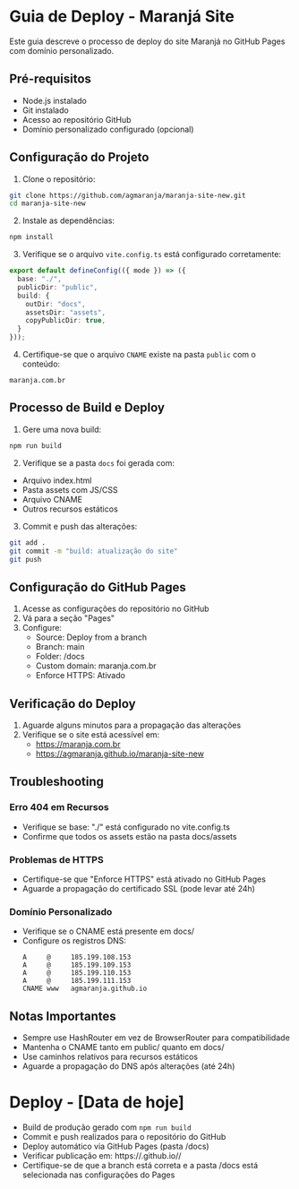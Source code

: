# Guia de Deploy - Maranjá Site

Este guia descreve o processo de deploy do site Maranjá no GitHub Pages com domínio personalizado.

## Pré-requisitos

- Node.js instalado
- Git instalado
- Acesso ao repositório GitHub
- Domínio personalizado configurado (opcional)

## Configuração do Projeto

1. Clone o repositório:
```bash
git clone https://github.com/agmaranja/maranja-site-new.git
cd maranja-site-new
```

2. Instale as dependências:
```bash
npm install
```

3. Verifique se o arquivo `vite.config.ts` está configurado corretamente:
```typescript
export default defineConfig(({ mode }) => ({
  base: "./",
  publicDir: "public",
  build: {
    outDir: "docs",
    assetsDir: "assets",
    copyPublicDir: true,
  }
}));
```

4. Certifique-se que o arquivo `CNAME` existe na pasta `public` com o conteúdo:
```
maranja.com.br
```

## Processo de Build e Deploy

1. Gere uma nova build:
```bash
npm run build
```

2. Verifique se a pasta `docs` foi gerada com:
- Arquivo index.html
- Pasta assets com JS/CSS
- Arquivo CNAME
- Outros recursos estáticos

3. Commit e push das alterações:
```bash
git add .
git commit -m "build: atualização do site"
git push
```

## Configuração do GitHub Pages

1. Acesse as configurações do repositório no GitHub
2. Vá para a seção "Pages"
3. Configure:
   - Source: Deploy from a branch
   - Branch: main
   - Folder: /docs
   - Custom domain: maranja.com.br
   - Enforce HTTPS: Ativado

## Verificação do Deploy

1. Aguarde alguns minutos para a propagação das alterações
2. Verifique se o site está acessível em:
   - https://maranja.com.br
   - https://agmaranja.github.io/maranja-site-new

## Troubleshooting

### Erro 404 em Recursos
- Verifique se base: "./" está configurado no vite.config.ts
- Confirme que todos os assets estão na pasta docs/assets

### Problemas de HTTPS
- Certifique-se que "Enforce HTTPS" está ativado no GitHub Pages
- Aguarde a propagação do certificado SSL (pode levar até 24h)

### Domínio Personalizado
- Verifique se o CNAME está presente em docs/
- Configure os registros DNS:
  ```
  A     @     185.199.108.153
  A     @     185.199.109.153
  A     @     185.199.110.153
  A     @     185.199.111.153
  CNAME www   agmaranja.github.io
  ```

## Notas Importantes

- Sempre use HashRouter em vez de BrowserRouter para compatibilidade
- Mantenha o CNAME tanto em public/ quanto em docs/
- Use caminhos relativos para recursos estáticos
- Aguarde a propagação do DNS após alterações (até 24h)

# Deploy - [Data de hoje]

- Build de produção gerado com `npm run build`
- Commit e push realizados para o repositório do GitHub
- Deploy automático via GitHub Pages (pasta /docs)
- Verificar publicação em: https://<seu-usuario>.github.io/<seu-repo>/
- Certifique-se de que a branch está correta e a pasta /docs está selecionada nas configurações do Pages 